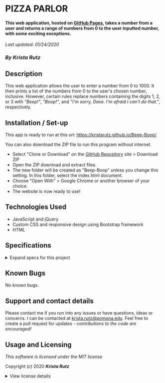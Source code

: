 # PIZZA PARLOR
#### This web application, hosted on [GitHub Pages](https://kristarutz.github.io/Beep-Boop/), takes a number from a user and returns a range of numbers from 0 to the user inputted number, with some exciting exceptions.
_Last updated: 01/24/2020_

### _By **Krista Rutz**_

## Description

This web application allows the user to enter a number from 0 to 1000. It then prints a list of the numbers from 0 to the user's chosen number, inclusive. However, certain rules replace numbers containing the digits 1, 2, or 3 with _"Beep!"_, _"Boop!"_, and _"I'm sorry, Dave. I'm afraid I can't do that."_, respectively.

## Installation / Set-up

This app is ready to run at this url:
https://kristarutz.github.io/Beep-Boop/

You can also download the ZIP file to run this program without internet.
* Select "Clone or Download" on the [GitHub Repository](https://github.com/KristaRutz/Beep-Boop.git) site > Download ZIP
* Open the ZIP download and extract files.
* The new folder will be created as "Beep-Boop" unless you change this setting. In this folder, select the index.html document.
* Choose "Open With" > Google Chrome or another browser of your choice.
* The website is now ready to use!

## Technologies Used

* JavaScript and jQuery
* Custom CSS and responsive design using Bootstrap framework
* HTML

## Specifications
<details>
  <summary>Expand specs for this project</summary>

* **Spec**: The program returns an error message when the inputted number is out of range.
  * **Input**: "-4"
  * **Output**: "Value must be greater than or equal to 0."  
  
* **Spec**: The program returns a range of numbers from 0 to the users inputted number
  * **Input**: "4"
  * **Output**: "0, 1, 2, 3, 4"
* **Spec**: The program can be re-used to show new results
  * **Input**: "4" => GO , "2" => GO
  * **Output**: "0, 1, 2, 3, 4" => "0, 1, 2"
* **Spec**: The program returns "I'm sorry Dave, I'm afraid I can't do that" in place of numbers that contain the digit "3"
  * **Input**: "4"
  * **Output**: "0, 1, 2, "I'm sorry Dave, I'm afraid I can't do that", 4"
* **Spec**: The program returns "Boop!" in place of numbers that contain the digit "2"
  * **Input**: "4"
  * **Output**: "0, 1, "Boop!", "I'm sorry Dave, I'm afraid I can't do that", 4"
* **Spec**: The program returns "Beep!" in place of numbers that contain the digit "1"
  * **Input**: "4"
  * **Output**: "0, "Beep!", "Boop!", "I'm sorry Dave, I'm afraid I can't do that", 4"
* **Spec**: The program allows the user to reset the form
  * **Input**: Clicks reset
  * **Output**: Form is reset and the output display is empty
#### Further Exploration
* **Spec**: The program will allow the user to enter "game mode"
  * **Input**: Click Game mode
  * **Output**: Game mode is toggled.
* **Spec**: "Game mode" brings up buttons for the user to choose from
  * **Input**: "Toggle Game mode"
  * **Output**: Button selection is displayed: #, beep, boop, "sorry"
* **Spec**: The program displays "0" and outputs true when user selects 0.
  * **Input**: "0"
  * **Output**: "correct"
* **Spec**: The program displays "0" and outputs false when user selects !0.
  * **Input**: "Beep!"
  * **Output**: "Beep!"
* **Spec**: The program displays "1" when user clicks next.
  * **Input**: Clicks next
  * **Output**: Game display reset & next "number" appears
* **Spec**: The program displays "1" and outputs true when user selects "beep".
  * **Input**: "beep"
  * **Output**: "correct"
* **Spec**: The program displays "1" and outputs false when user selects "1".
  * **Input**: "1"
  * **Output**: "wrong"
* **Spec**: The program displays "2" and outputs true when user selects "boop".
  * **Input**: "boop"
  * **Output**: "correct"
* **Spec**: The program displays "2" and outputs false when user selects "2" or "beep".
  * **Input**: "2"
  * **Output**: "wrong"
* **Spec**: The program displays lives and levels. False levels cause loss of life
  * **Input**: Incorrect answer
  * **Output**: Lives--
</details>

## Known Bugs

No known bugs.

## Support and contact details

Please contact me if you run into any issues or have questions, ideas or concerns.  I can be contacted at <krista.rutz@pomona.edu>. Feel free to create a pull request for updates - _contributions to the code are encouraged!_

## Usage and Licensing

*This software is licensed under the MIT license*

Copyright (c) 2020 **_Krista Rutz_**

<details>
  <summary>View license details</summary>

Permission is hereby granted, free of charge, to any person obtaining a copy of this software and associated documentation files (the "Software"), to deal in the Software without restriction, including without limitation the rights to use, copy, modify, merge, publish, distribute, sublicense, and/or sell copies of the Software, and to permit persons to whom the Software is furnished to do so, subject to the following conditions:

The above copyright notice and this permission notice shall be included in all copies or substantial portions of the Software.

THE SOFTWARE IS PROVIDED "AS IS", WITHOUT WARRANTY OF ANY KIND, EXPRESS OR IMPLIED, INCLUDING BUT NOT LIMITED TO THE WARRANTIES OF MERCHANTABILITY, FITNESS FOR A PARTICULAR PURPOSE AND NONINFRINGEMENT. IN NO EVENT SHALL THE AUTHORS OR COPYRIGHT HOLDERS BE LIABLE FOR ANY CLAIM, DAMAGES OR OTHER LIABILITY, WHETHER IN AN ACTION OF CONTRACT, TORT OR OTHERWISE, ARISING FROM, OUT OF OR IN CONNECTION WITH THE SOFTWARE OR THE USE OR OTHER DEALINGS IN THE SOFTWARE.
</details>